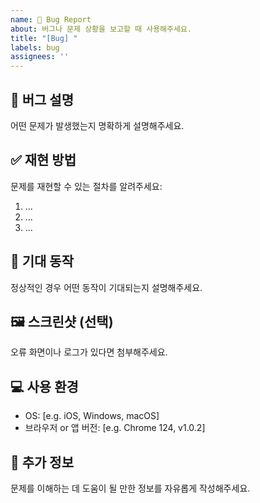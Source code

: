 ```yaml
---
name: 🐛 Bug Report
about: 버그나 문제 상황을 보고할 때 사용해주세요.
title: "[Bug] "
labels: bug
assignees: ''
---
```


## 🐞 버그 설명
어떤 문제가 발생했는지 명확하게 설명해주세요.

## ✅ 재현 방법
문제를 재현할 수 있는 절차를 알려주세요:
1. ...
2. ...
3. ...

## 🤔 기대 동작
정상적인 경우 어떤 동작이 기대되는지 설명해주세요.

## 🖼️ 스크린샷 (선택)
오류 화면이나 로그가 있다면 첨부해주세요.

## 💻 사용 환경
- OS: [e.g. iOS, Windows, macOS]
- 브라우저 or 앱 버전: [e.g. Chrome 124, v1.0.2]

## 📄 추가 정보
문제를 이해하는 데 도움이 될 만한 정보를 자유롭게 작성해주세요.
